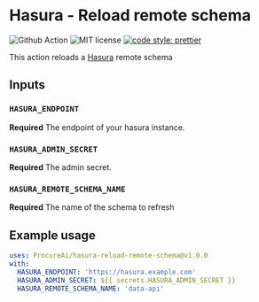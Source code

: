 # Hasura - Reload remote schema 

![Github Action](https://flat.badgen.net/badge/Github/Action/green?icon=github)
![MIT license](https://flat.badgen.net/badge/License/MIT/green)
[![code style: prettier](https://img.shields.io/badge/code_style-prettier-ff69b4.svg?style=flat-square)](https://github.com/prettier/prettier)

This action reloads a [Hasura](https://hasura.io/) remote schema

## Inputs

### `HASURA_ENDPOINT`

**Required** The endpoint of your hasura instance.

### `HASURA_ADMIN_SECRET`

**Required** The admin secret.

### `HASURA_REMOTE_SCHEMA_NAME`

**Required** The name of the schema to refresh


## Example usage

```yaml
uses: ProcureAi/hasura-reload-remote-schema@v1.0.0
with:
  HASURA_ENDPOINT: 'https://hasura.example.com'
  HASURA_ADMIN_SECRET: ${{ secrets.HASURA_ADMIN_SECRET }}
  HASURA_REMOTE_SCHEMA_NAME: 'data-api'
```
